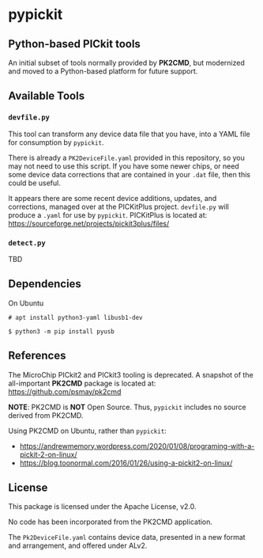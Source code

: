 # pypickit
## Python-based PICkit tools

An initial subset of tools normally provided by **PK2CMD**, but modernized
and moved to a Python-based platform for future support.

## Available Tools

### `devfile.py`

This tool can transform any device data file that you have, into a YAML
file for consumption by `pypickit`.

There is already a `PK2DeviceFile.yaml` provided in this repository,
so you may not need to use this script. If you have some newer chips,
or need some device data corrections that are contained in your `.dat`
file, then this could be useful.

It appears there are some recent device additions, updates, and corrections,
managed over at the PICKitPlus project. `devfile.py` will produce a `.yaml` for
use by `pypickit`. PICKitPlus is located at:
https://sourceforge.net/projects/pickit3plus/files/

### `detect.py`

TBD


## Dependencies

On Ubuntu
```
# apt install python3-yaml libusb1-dev
```
```
$ python3 -m pip install pyusb
```

## References

The MicroChip PICkit2 and PICkit3 tooling is deprecated. A snapshot of the
all-important **PK2CMD** package is located at:
https://github.com/psmay/pk2cmd

**NOTE**: PK2CMD is **NOT** Open Source. Thus, `pypickit`
includes no source derived from PK2CMD.

Using PK2CMD on Ubuntu, rather than `pypickit`:
* https://andrewmemory.wordpress.com/2020/01/08/programing-with-a-pickit-2-on-linux/
* https://blog.toonormal.com/2016/01/26/using-a-pickit2-on-linux/


## License

This package is licensed under the Apache License, v2.0.

No code has been incorporated from the PK2CMD application.

The `Pk2DeviceFile.yaml` contains device data, presented in a new format
and arrangement, and offered under ALv2.


